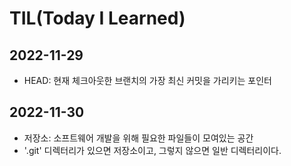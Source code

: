 # TIL(Today I Learned)

## 2022-11-29
- HEAD: 현재 체크아웃한 브랜치의 가장 최신 커밋을 가리키는 포인터


## 2022-11-30
- 저장소: 소프트웨어 개발을 위해 필요한 파일들이 모여있는 공간
- '.git' 디렉터리가 있으면 저장소이고, 그렇지 않으면 일반 디렉터리이다.